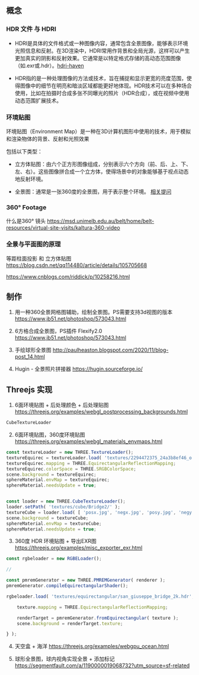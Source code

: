 
## 概念

### HDR 文件 与 HDRI

* HDRI是具体的文件格式或一种图像内容，通常包含全景图像，能够表示环境光照信息和反射。在3D渲染中，HDRI常用作背景和全局光源，这样可以产生更加真实的阴影和反射效果。它通常是以特定格式存储的高动态范围图像（如.exr或.hdr）。[hdri-haven](https://hdri-haven.com/hdri/morning-racing-circuit#google_vignette)

* HDR指的是一种处理图像的方法或技术，旨在捕捉和显示更宽的亮度范围，使得图像中的细节在明亮和暗淡区域都能更好地体现。HDR技术可以在多种场合使用，比如在拍摄时合成多张不同曝光的照片（HDR合成），或在视频中使用动态范围扩展技术。

### 环境贴图
环境贴图（Environment Map）是一种在3D计算机图形中使用的技术，用于模拟和渲染物体的背景、反射和光照效果

包括以下类型：

* 立方体贴图：由六个正方形图像组成，分别表示六个方向（前、后、上、下、左、右）。这些图像拼合成一个立方体，使得场景中的对象能够基于视点动态地反射环境。

* 全景图：通常是一张360度的全景图，用于表示整个环境。
[相关提问](https://photo.stackexchange.com/questions/42941/how-to-make-spherical-360-panoramic-image-with-21-aspect-ratio)

### 360° Footage
什么是360° 镜头
https://msd.unimelb.edu.au/belt/home/belt-resources/virtual-site-visits/kaltura-360-video


### 全景与平面图的原理
等距柱面投影 和 立方体贴图
https://blog.csdn.net/qq114480/article/details/105705668

https://www.cnblogs.com/riddick/p/10258216.html

## 制作
1. 用一种360全景网格图辅助，绘制全景图。PS需要支持3d视图的版本
https://www.jb51.net/photoshop/573043.html

2. 6方格合成全景图，PS插件 Flexify2.0
https://www.jb51.net/photoshop/573043.html


3. 手绘球形全景图
http://paulheaston.blogspot.com/2020/11/blog-post_14.html


4. Hugin - 全景照片拼接器
https://hugin.sourceforge.io/

## Threejs 实现

1. 6面环境贴图 + 后处理颜色 + 后处理贴图
https://threejs.org/examples/webgl_postprocessing_backgrounds.html
```js
CubeTextureLoader
```


2. 6面环境贴图，360度环境贴图
https://threejs.org/examples/webgl_materials_envmaps.html
```js
const textureLoader = new THREE.TextureLoader();
textureEquirec = textureLoader.load( 'textures/2294472375_24a3b8ef46_o.jpg' );
textureEquirec.mapping = THREE.EquirectangularReflectionMapping;
textureEquirec.colorSpace = THREE.SRGBColorSpace;
scene.background = textureEquirec;
sphereMaterial.envMap = textureEquirec;
sphereMaterial.needsUpdate = true;


const loader = new THREE.CubeTextureLoader();
loader.setPath( 'textures/cube/Bridge2/' );
textureCube = loader.load( [ 'posx.jpg', 'negx.jpg', 'posy.jpg', 'negy.jpg', 'posz.jpg', 'negz.jpg' ] );
scene.background = textureCube;
sphereMaterial.envMap = textureCube;
sphereMaterial.needsUpdate = true;
```

3. 360度 HDR 环境贴图 + 导出EXR图
https://threejs.org/examples/misc_exporter_exr.html
```js
const rgbeloader = new RGBELoader();

//

const pmremGenerator = new THREE.PMREMGenerator( renderer );
pmremGenerator.compileEquirectangularShader();

rgbeloader.load( 'textures/equirectangular/san_giuseppe_bridge_2k.hdr', function ( texture ) {

    texture.mapping = THREE.EquirectangularReflectionMapping;

    renderTarget = pmremGenerator.fromEquirectangular( texture );
    scene.background = renderTarget.texture;

} );
```

4. 天空盒 + 海洋
https://threejs.org/examples/webgpu_ocean.html


5. 球形全景图，球内视角实现全景 + 添加标记
https://segmentfault.com/a/1190000019068732?utm_source=sf-related
